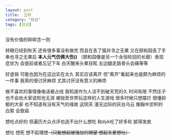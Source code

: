```yaml
---
layout: post
title:  立秋
category: "日记"
tags: [日记]
---
```

没有价值的碎碎念一则

转眼已经到秋天 还有很多事没有做完 而且在丢了猫并寻之无果 又在颐和园丢了手串也寻之无果后 **本人元气仿佛大伤()** （颐和园像是另一个永恒轮回的长廊）表现症状为 会提前或者忘记下车 白天醒来头晕目眩 左边腿走路骨头会痛等等

好虚弱 可能也因为在这边实在太久 其实应该离开 但“离开”看起来也是颇为麻烦的一件事 我真的很讨厌麻烦 尤其讨厌没有意义的麻烦 

做不喜欢的事情像电话被占线 我知道作为人活不到破天荒的久 时间有限 不然庄子也不会劝大家说知也无涯 被抛至世界玩这样的人生游戏 很多时候只想摆烂 很懂抑郁的大家 也不知道有没有天气的缘故 这阴天 漫无边际的灰白乌云 像胸中淤积的白絮 会致癌

想吃点好的 但遍历大众点评也选不出什么想吃 和dyk吃了好多轮 腻得发疯 

想吐 想死 想不起理想~~（只能想起被强加的期望 想起来更想吐）~~